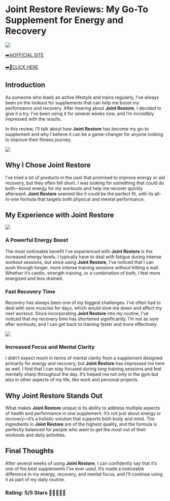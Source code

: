 # **Joint Restore Reviews**: My Go-To Supplement for Energy and Recovery

[![](https://static.vecteezy.com/system/resources/thumbnails/019/896/014/small/buy-now-gradient-button-with-cart-symbol-buy-now-illustration-png.png)](https://edetoop.top/lander/sugarpreland-1/jointrestore.html) 

[➡️🌐OFFICIAL SITE](https://edetoop.top/lander/sugarpreland-1/jointrestore.html) 

[➡️🔗CLICK HERE](https://edetoop.top/lander/sugarpreland-1/jointrestore.html) 


## Introduction

As someone who leads an active lifestyle and trains regularly, I’ve always been on the lookout for supplements that can help me boost my performance and recovery. After hearing about **Joint Restore**, I decided to give it a try. I’ve been using it for several weeks now, and I’m incredibly impressed with the results.

In this review, I’ll talk about how **Joint Restore** has become my go-to supplement and why I believe it can be a game-changer for anyone looking to improve their fitness journey.

[![](https://wallpapers.com/images/hd/red-order-now-button-udg4jcj4arvn8b0n-2.png)](https://edetoop.top/lander/sugarpreland-1/jointrestore.html)  

## Why I Chose **Joint Restore**

I’ve tried a lot of products in the past that promised to improve energy or aid recovery, but they often fell short. I was looking for something that could do both—boost energy for my workouts and help me recover quickly afterward. **Joint Restore** seemed like it could be the perfect fit, with its all-in-one formula that targets both physical and mental performance.

## My Experience with **Joint Restore**

[![](https://static.vecteezy.com/system/resources/thumbnails/019/896/014/small/buy-now-gradient-button-with-cart-symbol-buy-now-illustration-png.png)](https://edetoop.top/lander/sugarpreland-1/jointrestore.html)

### A Powerful Energy Boost

The most noticeable benefit I’ve experienced with **Joint Restore** is the increased energy levels. I typically have to deal with fatigue during intense workout sessions, but since using **Joint Restore**, I’ve noticed that I can push through longer, more intense training sessions without hitting a wall. Whether it’s cardio, strength training, or a combination of both, I feel more energized and less drained.

### Fast Recovery Time

Recovery has always been one of my biggest challenges. I’ve often had to deal with sore muscles for days, which would slow me down and affect my next workout. Since incorporating **Joint Restore** into my routine, I’ve noticed that my recovery time has shortened significantly. I’m not as sore after workouts, and I can get back to training faster and more effectively.

[![](https://wallpapers.com/images/hd/red-order-now-button-udg4jcj4arvn8b0n-2.png)](https://edetoop.top/lander/sugarpreland-1/jointrestore.html)  

### Increased Focus and Mental Clarity

I didn’t expect much in terms of mental clarity from a supplement designed primarily for energy and recovery, but **Joint Restore** has impressed me here as well. I find that I can stay focused during long training sessions and feel mentally sharp throughout the day. It’s helped me not only in the gym but also in other aspects of my life, like work and personal projects.

## Why **Joint Restore** Stands Out

What makes **Joint Restore** unique is its ability to address multiple aspects of health and performance in one supplement. It’s not just about energy or recovery—it’s a holistic solution that supports both body and mind. The ingredients in **Joint Restore** are of the highest quality, and the formula is perfectly balanced for people who want to get the most out of their workouts and daily activities.

## Final Thoughts

After several weeks of using **Joint Restore**, I can confidently say that it’s one of the best supplements I’ve ever used. It’s made a noticeable difference in my energy, recovery, and mental focus, and I’ll continue using it as part of my daily routine.

### Rating: 5/5 Stars 🌟🌟🌟🌟🌟
